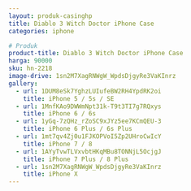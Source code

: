 ```yaml
---
layout: produk-casinghp
title: Diablo 3 Witch Doctor iPhone Case
categories: iphone

# Produk
product-title: Diablo 3 Witch Doctor iPhone Case
harga: 90000
sku: hn-2218
image-drive: 1sn2M7XagRNWgW_WpdsDjgyRe3VaKInrz
gallery:
  - url: 1DUM8eSk7YghzLUIufeBW2RH4YpdRK2oi
    title: iPhone 5 / 5s / SE
  - url: 1MnfKAo9DWWmNpt31k-T9t3TI7g7RQxys
    title: iPhone 6 / 6s
  - url: 1yGq-7zQHz_rZoSC9xJYz5ee7KCmQEU-3
    title: iPhone 6 Plus / 6s Plus
  - url: 1mt7qv4Zj0u1FJKOPVoI5Zp2UHroCwIcY
    title: iPhone 7 / 8
  - url: 1AYyTvwTLVxvbtHKqMBu8TONNjL5OcjgJ
    title: iPhone 7 Plus / 8 Plus
  - url: 1sn2M7XagRNWgW_WpdsDjgyRe3VaKInrz
    title: iPhone X
---
```

